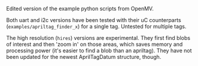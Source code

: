 Edited version of the example python scripts from OpenMV.

Both uart and i2c versions have been tested with their uC counterparts (`examples/apriltag_finder_x`) for a single tag. Untested for multiple tags.

The high resolution (`hires`) versions are experimental. They first find blobs of interest and then 'zoom in' on those areas, which saves memory and processing power (it's easier to find a blob than an apriltag). They have not been updated for the newest AprilTagDatum structure, though.
